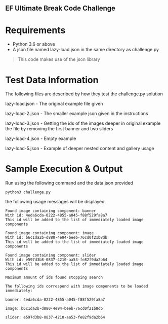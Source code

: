 ## EF Ultimate Break Code Challenge

# Requirements

  * Python 3.6 or above
  * A json file named lazy-load.json in the same directory as challenge.py

> This code makes use of the json library

# Test Data Information

The following files are described by how they test the challenge.py solution

lazy-load.json - The original example file given

lazy-load-2.json - The smaller example json given in the instructions

lazy-load-3.json - Getting the ids of the images deeper in original example the file by removing the first banner and two sliders

lazy-load-4.json - Empty example

lazy-load-5.json - Example of deeper nested content and gallery usage

# Sample Execution & Output

Run using the following command and the data.json provided

```
python3 challenge.py
```

the following usage messages will be displayed.

```
Found image containing component: banner
With id: 4eda6cda-0222-4855-a045-f88f529fa8a7
This id will be added to the list of immediately loaded image components

Found image containing component: image
With id: b6c1da2b-d880-4e94-beeb-76cd0f21b8db
This id will be added to the list of immediately loaded image components

Found image containing component: slider
With id: e597d3b8-0837-4210-aa53-fe82f9da2b64
This id will be added to the list of immediately loaded image components

Maximum amount of ids found stopping search

The following ids correspond with image components to be loaded immediately:

banner: 4eda6cda-0222-4855-a045-f88f529fa8a7

image: b6c1da2b-d880-4e94-beeb-76cd0f21b8db

slider: e597d3b8-0837-4210-aa53-fe82f9da2b64
```